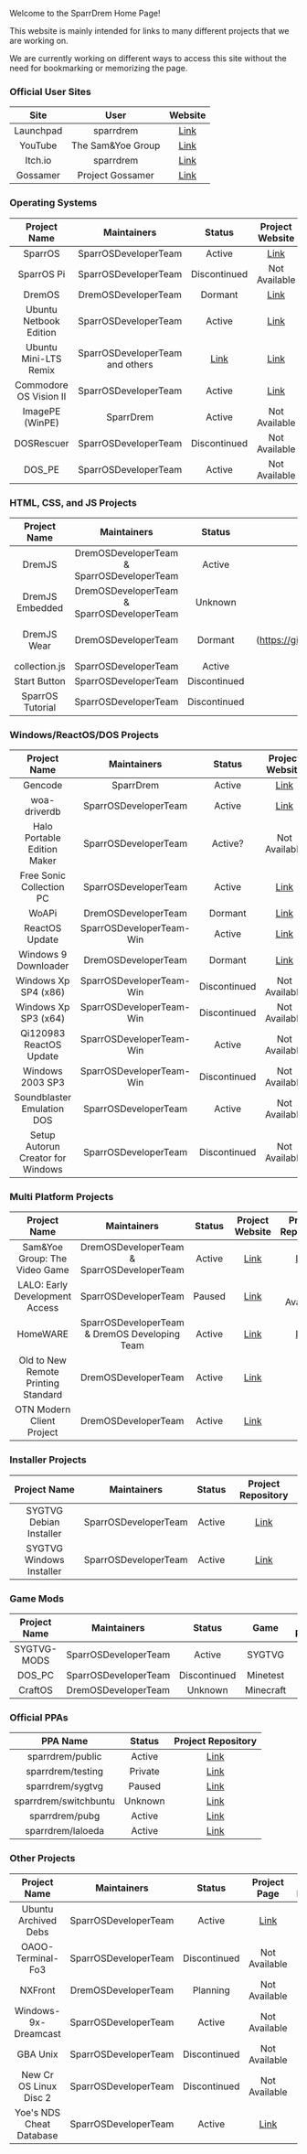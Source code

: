 Welcome to the SparrDrem Home Page!

This website is mainly intended for links to many different projects that we are working on.

We are currently working on different ways to access this site without the need for bookmarking or memorizing the page.

### Official User Sites

| Site      | User              | Website |
| :---:     | :---:             | :---:   |
| Launchpad | sparrdrem         | [Link](https://launchpad.net/~sparrdrem)    |
| YouTube   | The Sam&Yoe Group | [Link](https://www.youtube.com/channel/UCtP8T6GjJdAyq0pp9Obv97w)    |
| Itch.io   | sparrdrem         | [Link](https://sparrdrem.itch.io)    |
| Gossamer  | Project Gossamer  | [Link](https://github.com/pjgossamer)    |

### Operating Systems

| Project Name           | Maintainers            | Status       | Project Website | Project Repository |
| :---:                  | :---:                  | :---:        | :---:           | :---:              |
| SparrOS                | SparrOSDeveloperTeam   | Active       | [Link](https://sparrosdeveloperteam.github.io/SparrOS)           | [Link](https://github.com/SparrOSDeveloperTeam/SparrOS)              |
| SparrOS Pi             | SparrOSDeveloperTeam   | Discontinued | Not Available   | [Link](https://github.com/SparrOSDeveloperTeam/SparrOS-Pi)              |
| DremOS                 | DremOSDeveloperTeam    | Dormant       | [Link](https://samparisot.github.io/DremOS)           | [Link](https://github.com/SamParisot/DremOS)             |
| Ubuntu Netbook Edition | SparrOSDeveloperTeam   | Active       | [Link](https://sparrdrem.github.io/une)           | [Link](https://github.com/sparrdrem/une)             |
| Ubuntu Mini-LTS Remix  | SparrOSDeveloperTeam and others       | [Link](https://sparrosdeveloperteam.github.io/mini-lts)           | [Link](https://github.com/SparrOSDeveloperTeam/mini-lts)              |
| Commodore OS Vision II | SparrOSDeveloperTeam   | Active       | [Link](https://sparrosdeveloperteam.github.io/COS)           | [Link](https://github.com/SparrOSDeveloperTeam/COS)                    |
| ImagePE (WinPE)        | SparrDrem              | Active       | Not Available   | [Link](https://github.com/sparrdrem/imagepe)
| DOSRescuer             | SparrOSDeveloperTeam   | Discontinued | Not Available   | [Link](https://github.com/SparrOSDeveloperTeam/SparrOS-DOSRescuer)              |
| DOS_PE                 | SparrOSDeveloperTeam   | Active       | Not Available   | [Link](https://github.com/SparrOSDeveloperTeam/DOS_PE)              |

### HTML, CSS, and JS Projects

| Project Name     | Maintainers                                   | Status       | Project Website | Project Repository |
| :---:            | :---:                                         | :---:        | :---:           | :---:              |
| DremJS           | DremOSDeveloperTeam & SparrOSDeveloperTeam    | Active       | [Link](https://sparrdrem.github.io/DremJS)           | [Link](https://github.com/sparrdrem/DremJS)              |
| DremJS Embedded  | DremOSDeveloperTeam & SparrOSDeveloperTeam    | Unknown      | [Link](https://sparrdrem.github.io/DremJS-Embedded)           | [Link](https://github.com/sparrdrem/DremJS-Embedded)             |
| DremJS Wear      | DremOSDeveloperTeam                           | Dormant      | [Link](https://github.com/sparrdrem/DremJS-Wear/  |
| collection.js    | SparrOSDeveloperTeam                          | Active       | [Link](https://sparrdrem.github.io/collection.js)           | [Link](https://github.com/sparrdrem/collection.js)              |
| Start Button     | SparrOSDeveloperTeam                          | Discontinued | Not Available   | [Link](https://github.com/SparrOSDeveloperTeam/Start)              |
| SparrOS Tutorial | SparrOSDeveloperTeam                          | Discontinued | Not Available   | [Link](https://github.com/SparrOSDeveloperTeam/SparrOS-Tutorial-Starter)              |

### Windows/ReactOS/DOS Projects

| Project Name                      | Maintainers              | Status       | Project Website | Project Repository |
| :---:                             | :---:                    | :---:        | :---:           | :---:              |
| Gencode                           | SparrDrem                | Active       | [Link](https://sparrdrem.github.io/gencode)                | [Link](https://github.com/sparrdrem/gencode)              |
| woa-driverdb                      | SparrOSDeveloperTeam     | Active       | [Link](https://sparrdrem.github.io/woa-driverdb)           | [Link](https://github.com/sparrdrem/woa-driverdb)             |
| Halo Portable Edition Maker       | SparrOSDeveloperTeam     | Active?      | Not Available   | [Link](https://github.com/SparrOSDeveloperTeam/halo)              |
| Free Sonic Collection PC          | SparrOSDeveloperTeam     | Active       | [Link](https://sparrosdeveloperteam.github.io/sonicpc)           | [Link](https://github.com/SparrOSDeveloperTeam/sonicpc)              |
| WoAPi                             | DremOSDeveloperTeam      | Dormant      | [Link](https://sparrdrem.github.io/WoAPi)          | [Link](https://github.com/sparrdrem/WoAPi)            |
| ReactOS Update                    | SparrOSDeveloperTeam-Win | Active       | [Link](https://sparrosdeveloperteam-win.github.io/rosupdpage/index.html)           | [Link](https://github.com/SparrOSDeveloperTeam-Win/rosupdpage)              |
| Windows 9 Downloader              | DremOSDeveloperTeam      | Dormant      | [Link](https://sparrdrem.github.io/Windows-9-Downloader)           | [Link](https://github.com/sparrdrem/Windows-9-Downloader)              |
| Windows Xp SP4 (x86)              | SparrOSDeveloperTeam-Win | Discontinued | Not Available   | [Link](https://github.com/SparrOSDeveloperTeam/https://github.com/SparrOSDeveloperTeam/Windows-Xp-x86-SP4-KB2942844)              |
| Windows Xp SP3 (x64)              | SparrOSDeveloperTeam-Win | Discontinued | Not Available   | [Link](https://github.com/SparrOSDeveloperTeam/Windows-Xp-x64-SP3-KB2942844)              |
| Qi120983 ReactOS Update           | SparrOSDeveloperTeam-Win | Active       | Not Available   | [Link](https://github.com/SparrOSDeveloperTeam-Win/IExpress-ReactOS-Qi120983)              |
| Windows 2003 SP3                  | SparrOSDeveloperTeam-Win | Discontinued | Not Available   | [Link](https://github.com/SparrOSDeveloperTeam-Win/Windows-2003-x86-SP3-KB2942844)              |
| Soundblaster Emulation DOS        | SparrOSDeveloperTeam     | Active       | Not Available   | [Link](https://github.com/SparrOSDeveloperTeam/SoundBlaster-Emulation-DOS)              |
| Setup Autorun Creator for Windows | SparrOSDeveloperTeam     | Discontinued | Not Available   | [Link](https://github.com/SparrOSDeveloperTeam/SparrOS-Autorun-Setup-Creator-for-Windows)              |

### Multi Platform Projects

| Project Name                         | Maintainers                                   | Status | Project Website | Project Repository |
| :---:                                | :---:                                         | :---:  | :---:           | :---:              |
| Sam&Yoe Group: The Video Game        | DremOSDeveloperTeam & SparrOSDeveloperTeam    | Active | [Link](https://sparrosdeveloperteam-win.github.io/SYGTVG-REL)           | [Link](https://github.com/SparrOSDeveloperTeam/SYGTVG-REL)              |
| LALO: Early Development Access       | SparrOSDeveloperTeam                          | Paused | [Link](https://sparrdrem.itch.io/laloeda-0002)              | Not Available |
| HomeWARE                             | SparrOSDeveloperTeam & DremOS Developing Team | Active | [Link](https://sparrdrem.github.io/homeware)              | [Link](https://github.com/sparrdrem/homeware)              |
| Old to New Remote Printing Standard  | DremOSDeveloperTeam                           | Active | [Link](https://github.com/sparrdrem/otn)  |
| OTN Modern Client Project            | DremOSDeveloperTeam                           | Active | [Link](https://github.com/sparrdrem/otnmcp)  |

### Installer Projects

| Project Name             | Maintainers          | Status | Project Repository |
| :---:                    | :---:                | :---:  | :---:              |
| SYGTVG Debian Installer  | SparrOSDeveloperTeam | Active | [Link](https://github.com/sparrdrem/sygtvg-deb)              |
| SYGTVG Windows Installer | SparrOSDeveloperTeam | Active | [Link](https://github.com/sparrdrem/sygtvg-win)              |

### Game Mods

| Project Name | Maintainers            | Status       | Game      | Project Repository |
| :---:        | :---:                  | :---:        | :---:     | :---:              |
| SYGTVG-MODS  | SparrOSDeveloperTeam   | Active       | SYGTVG    | [Link](https://github.com/sparrdrem/SYGTVG-MODS)              |
| DOS_PC       | SparrOSDeveloperTeam   | Discontinued | Minetest  | [Link](https://github.com/SparrOSDeveloperTeam/Dos_Pc)              |
| CraftOS      | DremOSDeveloperTeam    | Unknown      | Minecraft | [Link](https://github.com/DremOSDeveloperTeam/CraftOS)              |

### Official PPAs

| PPA Name              | Status  | Project Repository |
| :---:                 | :---:   | :---:              |
| sparrdrem/public      | Active  | [Link](https://launchpad.net/~sparrdrem/public)            |
| sparrdrem/testing     | Private | [Link](https://launchpad.net/~sparrdrem/testing)            |
| sparrdrem/sygtvg      | Paused  | [Link](https://launchpad.net/~sparrdrem/sygtvg)            |
| sparrdrem/switchbuntu | Unknown | [Link](https://launchpad.net/~sparrdrem/switchbuntu)            |
| sparrdrem/pubg        | Active  | [Link](https://launchpad.net/~sparrdrem/pubg)            |
| sparrdrem/laloeda     | Active  | [Link](https://launchpad.net/~sparrdrem/laloeda)              |

### Other Projects

| Project Name             | Maintainers            | Status       | Project Page  | Project Repository |
| :---:                    | :---:                  | :---:        | :---:         | :---:              |
| Ubuntu Archived Debs     | SparrOSDeveloperTeam   | Active       | [Link](https://sparrdrem.github.io/ubuntu)            | [Link](https://github.com/sparrdrem/ubuntu)               |
| OAOO-Terminal-Fo3        | SparrOSDeveloperTeam   | Discontinued | Not Available | [Link](https://github.com/SparrOSDeveloperTeam-Win/OAOO-Terminal-Fo3)            |
| NXFront                  | DremOSDeveloperTeam    | Planning     | Not Available | [Link](https://github.com/DremOSDeveloperTeam/NXFront)
| Windows-9x-Dreamcast     | SparrOSDeveloperTeam   | Active       | Not Available | [Link](https://github.com/SparrOSDeveloperTeam/Windows-9x-Dreamcast)              |
| GBA Unix                 | SparrOSDeveloperTeam   | Discontinued | Not Available | [Link](https://github.com/SparrOSDeveloperTeam/gbaunix-0.0)              |
| New Cr OS Linux Disc 2   | SparrOSDeveloperTeam   | Discontinued | Not Available | [Link](https://github.com/SparrOSDeveloperTeam/New-Cr-OS-Linux-X64-Disc2)               |
| Yoe's NDS Cheat Database | SparrOSDeveloperTeam   | Active       | [Link](https://sparrosdeveloperteam.github.io/yoes-nds-cheat-database/)           | [Link](https://github.com/SparrOSDeveloperTeam/yoes-nds-cheat-database)               |
